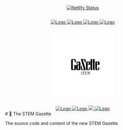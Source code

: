 <div align="center" style="margin-bottom:30px">
   <a href="https://app.netlify.com/sites/thestemgazette/deploys">
    <img alt="Netlify Status" src="https://api.netlify.com/api/v1/badges/5e69b108-8d05-4bd3-bd02-811c81a91388/deploy-status">
   </a>
</div>

<div align="center" style="margin-bottom:30px">
    <a href='https://github.com/fadyadal/stemgazette/blob/master/LICENSE'>
    <img src="https://img.shields.io/github/license/fadyadal/stemgazetter.svg" alt="Logo" />
    </a>
    <a href='https://github.com/fadyadal/stemgazette'>
    <img src="https://img.shields.io/github/tag/fadyadal/stemgazette.svg" alt="Logo" />
    </a>
        <a href='https://github.com/fadyadal/stemgazette/stargazers'>
    <img src="https://img.shields.io/github/stars/fadyadal/stemgazette.svg" alt="Logo" />
    </a>
        <a href="https://twitter.com/intent/tweet?text=Check%20out%20this%20cool%20project%3A&url=https%3A%2F%2Fgithub.com%2Ffadyadal%2Fstemgazette">
    <img src="https://img.shields.io/twitter/url/https/github.com/fadyadal/stemgazette.svg?style=social" alt="Logo" />
    </a>
</div>

<div align="center"  style="margin-bottom:30px">
    <img src="static/gazette_logo.png" alt="Logo" width='200px' height='200px'/>
</div>

<div align="center">
    <a href="https://codeclimate.com/github/fadyadal/stemgazette">
      <img src="https://codeclimate.com/github/fadyadal/stemgazette.svg" alt="Logo" />
    </a>
    <a href='https://codeclimate.com/github/fadyadal/stemgazette'>
      <img src="https://codeclimate.com/github/fadyadal/stemgazette/badges/issue_count.svg" alt="Logo" />
    </a>
    <a href="https://www.codacy.com/gh/fadyadal/stemgazette/dashboard?utm_source=github.com&amp;utm_medium=referral&amp;utm_content=fadyadal/stemgazette&amp;utm_campaign=Badge_Grade">
        <img src="https://app.codacy.com/project/badge/Grade/97765835d34643a5b4f49cc226578904"/>
    </a>
    <a href='https://github.com/prettier/prettier'>
      <img src="https://img.shields.io/badge/code_style-prettier-ff69b4.svg?style=flat-square" alt="Logo" />
    </a>
</div>
# 📰 The STEM Gazette

The source code and content of the new STEM Gazette
